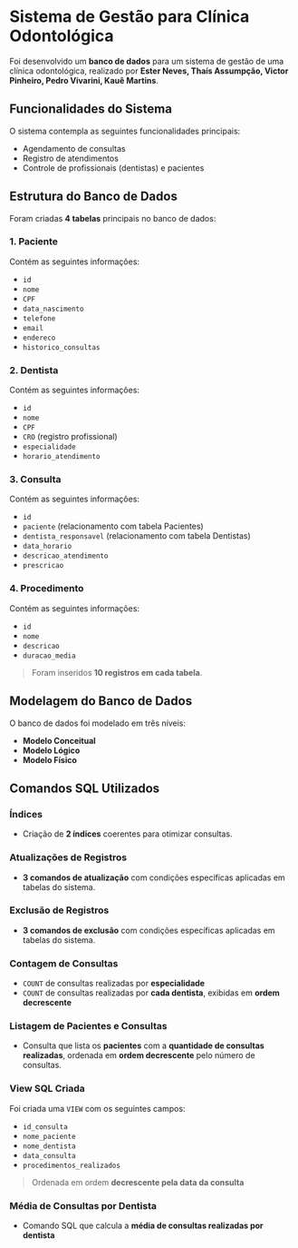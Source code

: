 # Sistema de Gestão para Clínica Odontológica

Foi desenvolvido um **banco de dados** para um sistema de gestão de uma clínica odontológica, realizado por **Ester Neves, Thaís Assumpção, Victor Pinheiro, Pedro Vivarini, Kauê Martins**.

## Funcionalidades do Sistema

O sistema contempla as seguintes funcionalidades principais:

- Agendamento de consultas
- Registro de atendimentos
- Controle de profissionais (dentistas) e pacientes

## Estrutura do Banco de Dados

Foram criadas **4 tabelas** principais no banco de dados:

### 1. Paciente

Contém as seguintes informações:

- `id`
- `nome`
- `CPF`
- `data_nascimento`
- `telefone`
- `email`
- `endereco`
- `historico_consultas`

### 2. Dentista

Contém as seguintes informações:

- `id`
- `nome`
- `CPF`
- `CRO` (registro profissional)
- `especialidade`
- `horario_atendimento`


### 3. Consulta

Contém as seguintes informações:

- `id`
- `paciente` (relacionamento com tabela Pacientes)
- `dentista_responsavel` (relacionamento com tabela Dentistas)
- `data_horario`
- `descricao_atendimento`
- `prescricao`


### 4. Procedimento

Contém as seguintes informações:

- `id`
- `nome`
- `descricao`
- `duracao_media`

> Foram inseridos **10 registros em cada tabela**.

## Modelagem do Banco de Dados

O banco de dados foi modelado em três níveis:

- **Modelo Conceitual**
- **Modelo Lógico**
- **Modelo Físico**

## Comandos SQL Utilizados

### Índices

- Criação de **2 índices** coerentes para otimizar consultas.

### Atualizações de Registros

- **3 comandos de atualização** com condições específicas aplicadas em tabelas do sistema.

### Exclusão de Registros

- **3 comandos de exclusão** com condições específicas aplicadas em tabelas do sistema.

### Contagem de Consultas

- `COUNT` de consultas realizadas por **especialidade**
- `COUNT` de consultas realizadas por **cada dentista**, exibidas em **ordem decrescente**

### Listagem de Pacientes e Consultas

- Consulta que lista os **pacientes** com a **quantidade de consultas realizadas**, ordenada em **ordem decrescente** pelo número de consultas.

### View SQL Criada

Foi criada uma `VIEW` com os seguintes campos:

- `id_consulta`
- `nome_paciente`
- `nome_dentista`
- `data_consulta`
- `procedimentos_realizados`

> Ordenada em ordem **decrescente pela data da consulta**

### Média de Consultas por Dentista

- Comando SQL que calcula a **média de consultas realizadas por dentista**
